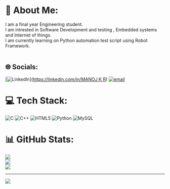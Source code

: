 # 💫 About Me:
I am a final year Engineering student.<br>I am intrested in Software Development and testing , Embedded systems and Internet of things.<br>I am currently learning on Python automation test script using Robot Framework.<br> <br>


## 🌐 Socials:
[![LinkedIn](https://img.shields.io/badge/LinkedIn-%230077B5.svg?logo=linkedin&logoColor=white)]([https://linkedin.com/in/MANOJ K R](https://www.linkedin.com/in/manoj-k-r-62170a2a6)) [![email](https://img.shields.io/badge/Email-D14836?logo=gmail&logoColor=white)](mailto:manojkr0724@gmail.com) 

# 💻 Tech Stack:
![C](https://img.shields.io/badge/c-%2300599C.svg?style=for-the-badge&logo=c&logoColor=white) ![C++](https://img.shields.io/badge/c++-%2300599C.svg?style=for-the-badge&logo=c%2B%2B&logoColor=white) ![HTML5](https://img.shields.io/badge/html5-%23E34F26.svg?style=for-the-badge&logo=html5&logoColor=white) ![Python](https://img.shields.io/badge/python-3670A0?style=for-the-badge&logo=python&logoColor=ffdd54) ![MySQL](https://img.shields.io/badge/mysql-4479A1.svg?style=for-the-badge&logo=mysql&logoColor=white)
# 📊 GitHub Stats:
![](https://github-readme-stats.vercel.app/api?username=Manoj-KR-07&theme=gruvbox&hide_border=false&include_all_commits=false&count_private=false)<br/>
![](https://github-readme-streak-stats.herokuapp.com/?user=Manoj-KR-07&theme=gruvbox&hide_border=false)<br/>
![](https://github-readme-stats.vercel.app/api/top-langs/?username=Manoj-KR-07&theme=gruvbox&hide_border=false&include_all_commits=false&count_private=false&layout=compact)

---
[![](https://visitcount.itsvg.in/api?id=Manoj-KR-07&icon=0&color=0)](https://visitcount.itsvg.in)

<!-- Proudly created with GPRM ( https://gprm.itsvg.in ) -->
